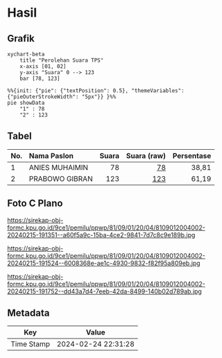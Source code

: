 # Hasil

## Grafik

```mermaid
xychart-beta
    title "Perolehan Suara TPS"
    x-axis [01, 02]
    y-axis "Suara" 0 --> 123
    bar [78, 123]
```

```mermaid
%%{init: {"pie": {"textPosition": 0.5}, "themeVariables": {"pieOuterStrokeWidth": "5px"}} }%%
pie showData
    "1" : 78
    "2" : 123
```

## Tabel

| No. | Nama Paslon    | Suara | Suara (raw) | Persentase |
|:--- |:-------------- | -----:| -----------:| ----------:|
| 1   | ANIES MUHAIMIN | 78    | [78][p-1]   | 38,81      |
| 2   | PRABOWO GIBRAN | 123   | [123][p-2]  | 61,19      |


[p-1]: https://github.com/gigit-pemilu/pemilu-2024-81-maluku/blob/main/pilpres/hitung-suara/sub/81-maluku/sub/09-buru-selatan/sub/01-namrole/sub/2004-fatmite/sub/002-tps/sub/paslon-1.txt
[p-2]: https://github.com/gigit-pemilu/pemilu-2024-81-maluku/blob/main/pilpres/hitung-suara/sub/81-maluku/sub/09-buru-selatan/sub/01-namrole/sub/2004-fatmite/sub/002-tps/sub/paslon-2.txt
[p-3]: https://github.com/gigit-pemilu/pemilu-2024-81-maluku/blob/main/pilpres/hitung-suara/sub/81-maluku/sub/09-buru-selatan/sub/01-namrole/sub/2004-fatmite/sub/002-tps/sub/paslon-3.txt

## Foto C Plano

https://sirekap-obj-formc.kpu.go.id/9ce1/pemilu/ppwp/81/09/01/20/04/8109012004002-20240215-191351--a60f5a9c-15ba-4ce2-9841-7d7c8c9e189b.jpg

https://sirekap-obj-formc.kpu.go.id/9ce1/pemilu/ppwp/81/09/01/20/04/8109012004002-20240215-191524--6008368e-ae1c-4930-9832-f82f95a809eb.jpg

https://sirekap-obj-formc.kpu.go.id/9ce1/pemilu/ppwp/81/09/01/20/04/8109012004002-20240215-191752--dd43a7d4-7eeb-42da-8499-140b02d789ab.jpg


## Metadata

| Key        | Value               |
| ---------- | ------------------- |
| Time Stamp | 2024-02-24 22:31:28 |



